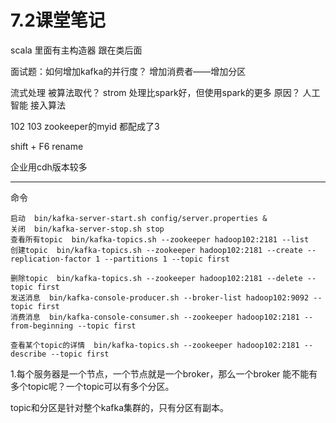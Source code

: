 # 7.2课堂笔记

scala 里面有主构造器   跟在类后面

面试题：如何增加kafka的并行度？   增加消费者——增加分区   

流式处理 被算法取代？  strom 处理比spark好，但使用spark的更多  原因？  人工智能 接入算法

102 103  zookeeper的myid   都配成了3  

shift  +  F6   rename

企业用cdh版本较多



------

命令

```
启动  bin/kafka-server-start.sh config/server.properties &
关闭  bin/kafka-server-stop.sh stop
查看所有topic  bin/kafka-topics.sh --zookeeper hadoop102:2181 --list
创建topic  bin/kafka-topics.sh --zookeeper hadoop102:2181 --create --replication-factor 1 --partitions 1 --topic first 

删除topic  bin/kafka-topics.sh --zookeeper hadoop102:2181 --delete --topic first
发送消息  bin/kafka-console-producer.sh --broker-list hadoop102:9092 --topic first
消费消息  bin/kafka-console-consumer.sh --zookeeper hadoop102:2181 --from-beginning --topic first

查看某个topic的详情  bin/kafka-topics.sh --zookeeper hadoop102:2181 --describe --topic first

```

1.每个服务器是一个节点，一个节点就是一个broker，那么一个broker 能不能有多个topic呢？一个topic可以有多个分区。

topic和分区是针对整个kafka集群的，只有分区有副本。

